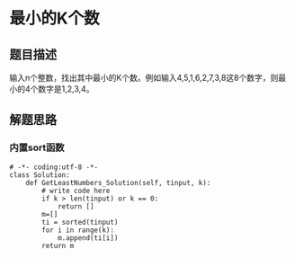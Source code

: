 # 最小的K个数
## 题目描述
输入n个整数，找出其中最小的K个数。例如输入4,5,1,6,2,7,3,8这8个数字，则最小的4个数字是1,2,3,4。
## 解题思路
### 内置sort函数
```
# -*- coding:utf-8 -*-
class Solution:
    def GetLeastNumbers_Solution(self, tinput, k):
        # write code here
        if k > len(tinput) or k == 0:
            return []
        m=[]
        ti = sorted(tinput)
        for i in range(k):
            m.append(ti[i])
        return m
```
